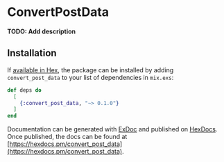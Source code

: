 # ConvertPostData

**TODO: Add description**

## Installation

If [available in Hex](https://hex.pm/docs/publish), the package can be installed
by adding `convert_post_data` to your list of dependencies in `mix.exs`:

```elixir
def deps do
  [
    {:convert_post_data, "~> 0.1.0"}
  ]
end
```

Documentation can be generated with [ExDoc](https://github.com/elixir-lang/ex_doc)
and published on [HexDocs](https://hexdocs.pm). Once published, the docs can
be found at [https://hexdocs.pm/convert_post_data](https://hexdocs.pm/convert_post_data).

